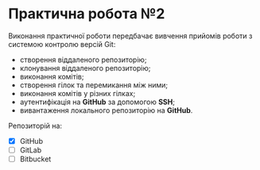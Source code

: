 # Практична робота №2

Виконання практичної роботи передбачає вивчення прийомів роботи з системою контролю версій Git:

* створення віддаленого репозиторію;
* клонування віддаленого репозиторію;
* виконання комітів;
* створення гілок та перемикання між ними;
* виконання комітів у різних гілках;
* аутентифікація на **GitHub** за допомогою **SSH**;
*	вивантаження локального репозиторію на **GitHub**.

Репозиторій на:

- [x] GitHub
- [ ] GitLab
- [ ] Bitbucket
